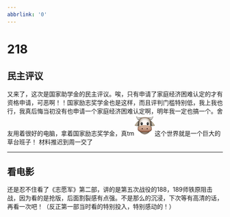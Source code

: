 ```yaml
---
abbrlink: '0'
---
```

# 218

## 民主评议

又来了，这次是国家助学金的民主评议。唉，只有申请了家庭经济困难认定的才有资格申请，可恶啊！！国家励志奖学金也是这样，而且评判门槛特别低，我上我也行，我真后悔当初没有也申请一个家庭经济困难认定啊，明年我一定也搞一个。舍友用着很好的电脑，拿着国家励志奖学金，真tm![牛](00338B01.png)这个世界就是一个巨大的草台班子！
材料推迟到周一交了
***

## 看电影

还是忍不住看了《志愿军》第二部，讲的是第五次战役的188，189师铁原阻击战，因为看的是抢版，后面割裂感有点强。不是那么的沉浸，下次等有高清的话，再看一次吧！（反正第一部当时看的特别投入，特别感动的！）
